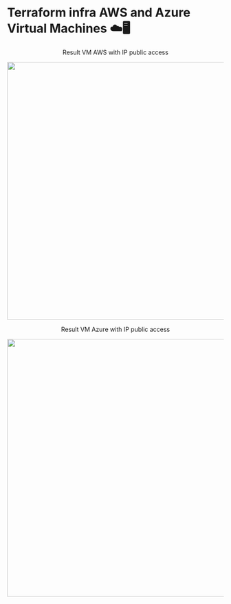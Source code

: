 # Terraform infra AWS and Azure Virtual Machines ☁️🖥️

<p align="center">Result VM AWS with IP public access</p>

<div align="center"><img width="600px"  src="https://github.com/mrk-qa/terraform-infra-aws-and-azure-vms/assets/102618854/36c8468a-37c8-485a-93a7-60068f9537a4">
</div>

<p align="center">Result VM Azure with IP public access</p>

<div align="center"><img width="600px"  src="https://github.com/mrk-qa/terraform-infra-aws-and-azure-vms/assets/102618854/5b67924c-d544-42b8-add9-0e58b9df1ed2">
</div>